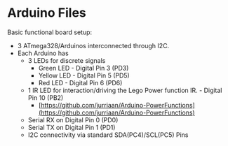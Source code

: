 # Arduino Files

Basic functional board setup:
  - 3 ATmega328/Arduinos interconnected through I2C.
  - Each Arduino has 
    - 3 LEDs for discrete signals
      - Green LED - Digital Pin 3 (PD3)
      - Yellow LED - Digital Pin 5 (PD5)
      - Red LED - Digital Pin 6 (PD6)
    - 1 IR LED for interaction/driving the Lego Power function IR. - Digital Pin 10 (PB2)
      - [https://github.com/jurriaan/Arduino-PowerFunctions](https://github.com/jurriaan/Arduino-PowerFunctions)
    - Serial RX on Digital Pin 0 (PD0)
    - Serial TX on Digital Pin 1 (PD1)
    - I2C connectivity via standard SDA(PC4)/SCL(PC5) Pins
  
  
  

